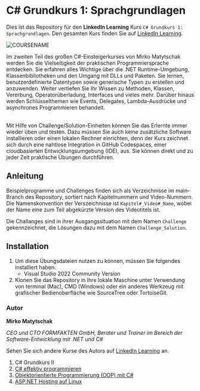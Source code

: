 # C# Grundkurs 1: Sprachgrundlagen

Dies ist das Repository für den **LinkedIn Learning** Kurs `C# Grundkurs 1: Sprachgrundlagen`. Den gesamten Kurs finden Sie auf [LinkedIn Learning][lil-course-url].

![COURSENAME][lil-thumbnail-url] 


Im zweiten Teil des großen C#-Einsteigerkurses von Mirko Matytschak werden Sie die Vielseitigkeit der praktischen Programmiersprache entdecken. Sie erfahren alles Wichtige über die .NET Runtime-Umgebung, Klassenbibliotheken und den Umgang mit DLLs und Paketen. Sie lernen, benutzerdefinierte Datentypen sowie generische Typen zu erstellen und anzuwenden. Weiter vertiefen Sie Ihr Wissen zu Methoden, Klassen, Vererbung, Operatorüberladung, Interfaces und vieles mehr. Darüber hinaus werden Schlüsselthemen wie Events, Delegates, Lambda-Ausdrücke und asynchrones Programmieren behandelt.<br><br>

Mit Hilfe von Challenge/Solution-Einheiten können Sie das Erlernte immer wieder üben und testen. Dazu müssen Sie auch keine zusätzliche Software installieren oder einen lokalen Rechner einrichten, denn der Kurs zeichnet sich durch eine nahtlose Integration in GitHub Codespaces, einer cloudbasierten Entwicklungsumgebung (IDE), aus. Sie können direkt und zu jeder Zeit praktische Übungen durchführen.

## Anleitung

Beispielprogramme und Challenges finden sich als Verzeichnisse im main-Branch des Repository, sortiert nach Kapitelnummern und Video-Nummern. Die Namenskonvention der Verszeichnisse ist `Kapitel#_Video#_Name`, wobei der Name eine zum Teil abgekürzte Version des Videotitels ist.

Die Challanges sind in ihrer Ausgangssituation mit dem Namen `Challenge` gekennzeichnet, die Lösungen dazu mit dem Namen `Challenge_Solution`.

## Installation

1. Um diese Übungsdateien nutzen zu können, müssen Sie folgendes installiert haben:
   - Visual Studio 2022 Community Version
2. Klonen Sie das Repository in Ihre lokale Maschine unter Verwendung von terminal (Mac), CMD (Windows) oder ein anderes Werkzeug mit grafischer Bedienoberfläche wie SourceTree oder TortoiseGit.

### Autor

**Mirko Matytschak**

_CEO und CTO FORMFAKTEN GmbH, Berater und Trainer im Bereich der Software-Entwicklung mit .NET und C#_

Sehen Sie sich andere Kurse des Autors auf [LinkedIn Learning](https://www.linkedin.com/learning/instructors/mirko-matytschak) an.

1. C# Grundkurs II
1. [C# effektiv programmieren](https://www.linkedin.com/learning/c-sharp-effektiv-programmieren-in-den-versionen-6-bis-11/lernen-sie-die-wichtigsten-eigenschaften-die-seit-der-version-5-der-programmiersprache-c-sharp-dazugekommen-si)
1. [Objektorientierte Programmierung (OOP) mit C#](https://www.linkedin.com/learning/objektorientierte-programmierung-oop-mit-c-sharp)
1. [ASP.NET Hosting auf Linux](https://www.linkedin.com/learning/asp-dot-net-hosting-auf-linux)

[lil-course-url]: https://www.linkedin.com/learning/c-sharp-grundkurs-2-praktische-programmierung
[lil-thumbnail-url]: https://media.licdn.com/dms/image/v2/D4E0DAQG0eDHsyOSqTA/learning-public-crop_675_1200/B4EZVdqqdwHUAY-/0/1741033220778?e=2147483647&v=beta&t=FxUDo6FA8W8CiFROwqfZKL_mzQhYx9loYLfjN-LNjgA

[1]: # (End of DE-Instruction ###############################################################################################)
	
